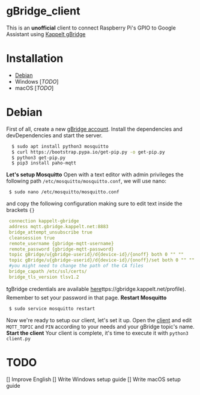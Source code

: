 # gBridge_client

This is an **unofficial** client to connect Raspberry Pi's GPIO to Google Assistant using [Kappelt gBridge](https://about.gbridge.kappelt.net/) 

# Installation
- [Debian](https://github.com/domenicoblanco/gBridge_client#debian)
- Windows   [*TODO*]
- macOS   [*TODO*]

# Debian
   First of all, create a new [gBridge account](https://gbridge.kappelt.net/register).
   Install the dependencies and devDependencies and start the server.
   ```sh
     $ sudo apt install python3 mosquitto
     $ curl https://bootstrap.pypa.io/get-pip.py -o get-pip.py
     $ python3 get-pip.py
     $ pip3 install paho-mqtt
   ```
   **Let's setup Mosquitto**
    Open with a text editor with admin privileges the following path `/etc/mosquitto/mosquitto.conf`, we will use nano:
   ```sh
    $ sudo nano /etc/mosquitto/mosquitto.conf
   ```
   and copy the following configuration making sure to edit text inside the brackets `{}`
   ```yaml
    connection kappelt-gbridge
    address mqtt.gbridge.kappelt.net:8883
    bridge_attempt_unsubscribe true
    cleansession true
    remote_username {gbridge-mqtt-username}
    remote_password {gbridge-mqtt-password}
    topic gBridge/u{gbridge-userid}/d{device-id}/{onoff} both 0 "" ""
    topic gBridge/u{gbridge-userid}/d{device-id}/{onoff}/set both 0 "" ""
    #you might need to change the path of the CA files
    bridge_capath /etc/ssl/certs/
    bridge_tls_version tlsv1.2
   ```
   ❗gBridge credentials are available [here]()ttps://gbridge.kappelt.net/profile). Remember to set your password  in that page.
   **Restart Mosquitto**
   ```sh
    $ sudo service mosquitto restart
   ```
   Now we're ready to setup our client, let's set it up. Open the [client](https://github.com/domenicoblanco/gBridge_client/blob/master/client.py) and edit `MQTT_TOPIC` and `PIN` according to your needs and your gBridge topic's name.
   **Start the client**
    Your client is complete, it's time to execute it with `python3 client.py`
    
# TODO
   [] Improve English
   [] Write Windows setup guide
   [] Write macOS setup guide
    

     
